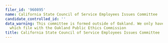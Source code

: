 ```yaml
---
filer_id: '960895'
name: California State Council of Service Employees Issues Committee
candidate_controlled_id: ''
data_warning: This committee is formed outside of Oakland. We only have data on committees
  which file with the Oakland Public Ethics Commission
title: California State Council of Service Employees Issues Committee
---
```

